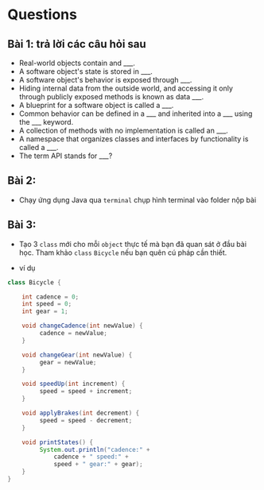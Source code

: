 # Questions
## Bài 1: trả lời các câu hỏi sau
+ Real-world objects contain  and ___.
+ A software object's state is stored in ___.
+ A software object's behavior is exposed through ___.
+ Hiding internal data from the outside world, and accessing it only through publicly exposed methods is known as data ___.
+ A blueprint for a software object is called a ___.
+ Common behavior can be defined in a ___ and inherited into a ___ using the ___ keyword.
+ A collection of methods with no implementation is called an ___.
+ A namespace that organizes classes and interfaces by functionality is called a ___.
+ The term API stands for ___?

## Bài 2:
+ Chạy ứng dụng Java qua `terminal` chụp hình terminal vào folder nộp bài

## Bài 3:
+ Tạo 3 `class` mới cho mỗi `object` thực tế mà bạn đã quan sát ở đầu bài học. Tham khảo `class` `Bicycle` nếu bạn quên cú pháp cần thiết.

+ ví dụ
```java
class Bicycle {

    int cadence = 0;
    int speed = 0;
    int gear = 1;

    void changeCadence(int newValue) {
         cadence = newValue;
    }

    void changeGear(int newValue) {
         gear = newValue;
    }

    void speedUp(int increment) {
         speed = speed + increment;   
    }

    void applyBrakes(int decrement) {
         speed = speed - decrement;
    }

    void printStates() {
         System.out.println("cadence:" +
             cadence + " speed:" + 
             speed + " gear:" + gear);
    }
}
```

